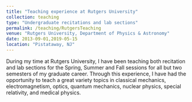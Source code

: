 ```yaml
---
title: "Teaching experience at Rutgers University"
collection: teaching
type: "Undergraduate recitations and lab sections"
permalink: /teaching/RutgersTeaching
venue: "Rutgers University, Department of Physics & Astronomy"
date: 2013-09-01,2019-05-15
location: "Pistataway, NJ"
---
```


During my time at Rutgers University, I have been teaching both recitation and lab sections for the Spring, Summer and Fall sessions for all but two semesters of my graduate career. Through this experience, I have had the opportunity to teach a great variety topics in classical mechanics, electromagnetism, optics, quantum mechanics, nuclear physics, special relativity, and medical physics. 

